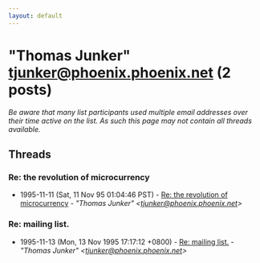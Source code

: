 ```yaml
---
layout: default
---
```


# "Thomas Junker" <tjunker@phoenix.phoenix.net> (2 posts)

_Be aware that many list participants used multiple email addresses over their time active on the list. As such this page may not contain all threads available._

## Threads

### Re: the revolution of microcurrency
+ 1995-11-11 (Sat, 11 Nov 95 01:04:46 PST) - [Re: the revolution of microcurrency](/archive/1995/11/af5b25a78c0f91b81e14af76b488ac2010fd8aefe0e2ebdc23abb5251bb1231c) - _"Thomas Junker" \<tjunker@phoenix.phoenix.net\>_

### Re: mailing list.
+ 1995-11-13 (Mon, 13 Nov 1995 17:17:12 +0800) - [Re: mailing list.](/archive/1995/11/db281d29898ced48019bd091434b82d8c49d85a5ca6dae9bc863ebbe685b8907) - _"Thomas Junker" \<tjunker@phoenix.phoenix.net\>_

